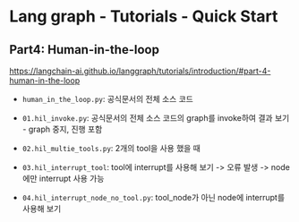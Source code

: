 # Lang graph - Tutorials - Quick Start

## Part4: Human-in-the-loop

<https://langchain-ai.github.io/langgraph/tutorials/introduction/#part-4-human-in-the-loop>

- `human_in_the_loop.py`: 공식문서의 전체 소스 코드

- `01.hil_invoke.py`: 공식문서의 전체 소스 코드의 graph를 invoke하여 결과 보기 - graph 중지, 진행 포함
- `02.hil_multie_tools.py`: 2개의 tool을 사용 했을 때
- `03.hil_interrupt_tool`: tool에 interrupt를 사용해 보기 -> 오류 발생 -> node에만 interrupt 사용 가능
- `04.hil_interrupt_node_no_tool.py`: tool_node가 아닌 node에 interrupt를 사용해 보기
